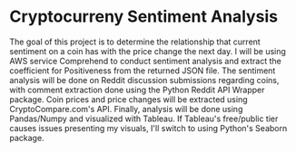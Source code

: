 # Cryptocurreny Sentiment Analysis
The goal of this project is to determine the relationship that current sentiment on a coin has with the price change the next day. I will be using AWS service Comprehend to conduct sentiment analysis and extract the coefficient for Positiveness from the returned JSON file. The sentiment analysis will be done on Reddit discussion submissions regarding coins, with comment extraction done using the Python Reddit API Wrapper package. Coin prices and price changes will be extracted using CryptoCompare.com's API. Finally, analysis will be done using Pandas/Numpy and visualized with Tableau. If Tableau's free/public tier causes issues presenting my visuals, I'll switch to using Python's Seaborn package.

